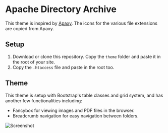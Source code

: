 # Apache Directory Archive
This theme is inspired by [Apaxy](https://github.com/oupala/apaxy). The icons for the various file extensions are copied from Apaxy.

## Setup
1. Download or clone this repository. Copy the `theme` folder and paste it in the root of your site.
2. Copy the `.htaccess` file and paste in the root too.

## Theme
This theme is setup with Bootstrap's table classes and grid system, and has another few functionalities including:
* Fancybox for viewing images and PDF files in the browser.
* Breadcrumb navigation for easy navigation between folders.

![Screenshot](https://prnt.sc/igg3l5 "Screenshot")